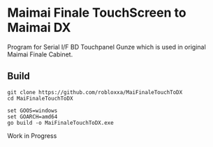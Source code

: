 # Maimai Finale TouchScreen to Maimai DX

Program for Serial I/F BD Touchpanel Gunze which is used in original Maimai Finale Cabinet.

## Build

```shell
git clone https://github.com/robloxxa/MaiFinaleTouchToDX
cd MaiFinaleTouchToDX

set GOOS=windows
set GOARCH=amd64
go build -o MaiFinaleTouchToDX.exe
```

Work in Progress
